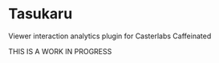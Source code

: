 # Tasukaru
 Viewer interaction analytics plugin for Casterlabs Caffeinated 

THIS IS A WORK IN PROGRESS